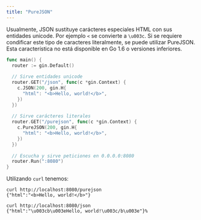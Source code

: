 ```yaml
---
title: "PureJSON"
---
```

Usualmente, JSON sustituye carácteres especiales HTML con sus entidades unicode. Por ejemplo `<` se convierte a `\u003c`. Si se requiere condificar este tipo de caracteres literalmente, se puede utilizar PureJSON.
Esta característica no está disponible en Go 1.6 o versiones inferiores.

```go
func main() {
  router := gin.Default()
  
  // Sirve entidades unicode
  router.GET("/json", func(c *gin.Context) {
    c.JSON(200, gin.H{
      "html": "<b>Hello, world!</b>",
    })
  })
  
  // Sirve carácteres literales
  router.GET("/purejson", func(c *gin.Context) {
    c.PureJSON(200, gin.H{
      "html": "<b>Hello, world!</b>",
    })
  })
  
  // Escucha y sirve peticiones en 0.0.0.0:8080
  router.Run(":8080")
}
```

Utilizando `curl` tenemos:
```
curl http://localhost:8080/purejson
{"html":"<b>Hello, world!</b>"}

curl http://localhost:8080/json
{"html":"\u003cb\u003eHello, world!\u003c/b\u003e"}%
```
